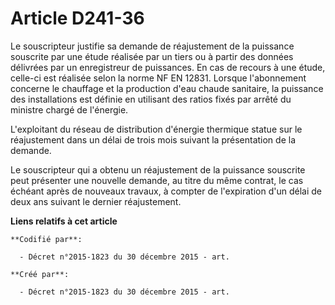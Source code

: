 # Article D241-36

Le souscripteur justifie sa demande de réajustement de la puissance souscrite par une étude réalisée par un tiers ou à partir
des données délivrées par un enregistreur de puissances. En cas de recours à une étude, celle-ci est réalisée selon la norme
NF EN 12831. Lorsque l'abonnement concerne le chauffage et la production d'eau chaude sanitaire, la puissance des
installations est définie en utilisant des ratios fixés par arrêté du ministre chargé de l'énergie.

L'exploitant du réseau de distribution d'énergie thermique statue sur le réajustement dans un délai de trois mois suivant la
présentation de la demande.

Le souscripteur qui a obtenu un réajustement de la puissance souscrite peut présenter une nouvelle demande, au titre du même
contrat, le cas échéant après de nouveaux travaux, à compter de l'expiration d'un délai de deux ans suivant le dernier
réajustement.

**Liens relatifs à cet article**

	**Codifié par**:

	  - Décret n°2015-1823 du 30 décembre 2015 - art.

	**Créé par**:

	  - Décret n°2015-1823 du 30 décembre 2015 - art.

